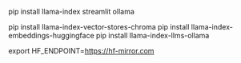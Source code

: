 pip install llama-index streamlit ollama

pip install llama-index-vector-stores-chroma
pip install llama-index-embeddings-huggingface
pip install llama-index-llms-ollama

export HF_ENDPOINT=https://hf-mirror.com
